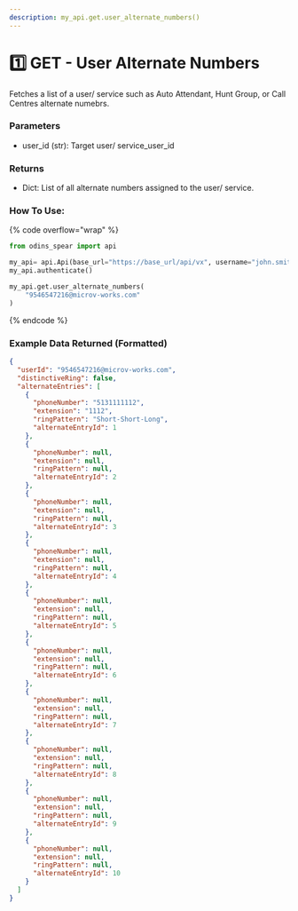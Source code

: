 ```yaml
---
description: my_api.get.user_alternate_numbers()
---
```


# 1️⃣ GET - User Alternate Numbers

Fetches a list of a user/ service such as Auto Attendant, Hunt Group, or Call Centres alternate numebrs.

### Parameters&#x20;

* user\_id (str): Target user/ service\_user\_id

### Returns

* Dict: List of all alternate numbers assigned to the user/ service.

### How To Use:

{% code overflow="wrap" %}
```python
from odins_spear import api

my_api= api.Api(base_url="https://base_url/api/vx", username="john.smith", password="ODIN_INSTANCE_1")
my_api.authenticate()

my_api.get.user_alternate_numbers(
    "9546547216@microv-works.com"
)
```
{% endcode %}

### Example Data Returned (Formatted)

```json
{
  "userId": "9546547216@microv-works.com",
  "distinctiveRing": false,
  "alternateEntries": [
    {
      "phoneNumber": "5131111112",
      "extension": "1112",
      "ringPattern": "Short-Short-Long",
      "alternateEntryId": 1
    },
    {
      "phoneNumber": null,
      "extension": null,
      "ringPattern": null,
      "alternateEntryId": 2
    },
    {
      "phoneNumber": null,
      "extension": null,
      "ringPattern": null,
      "alternateEntryId": 3
    },
    {
      "phoneNumber": null,
      "extension": null,
      "ringPattern": null,
      "alternateEntryId": 4
    },
    {
      "phoneNumber": null,
      "extension": null,
      "ringPattern": null,
      "alternateEntryId": 5
    },
    {
      "phoneNumber": null,
      "extension": null,
      "ringPattern": null,
      "alternateEntryId": 6
    },
    {
      "phoneNumber": null,
      "extension": null,
      "ringPattern": null,
      "alternateEntryId": 7
    },
    {
      "phoneNumber": null,
      "extension": null,
      "ringPattern": null,
      "alternateEntryId": 8
    },
    {
      "phoneNumber": null,
      "extension": null,
      "ringPattern": null,
      "alternateEntryId": 9
    },
    {
      "phoneNumber": null,
      "extension": null,
      "ringPattern": null,
      "alternateEntryId": 10
    }
  ]
}
```
